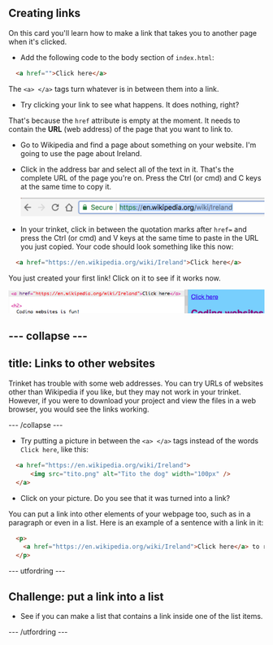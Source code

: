 ## Creating links

On this card you'll learn how to make a link that takes you to another page when it's clicked.

- Add the following code to the body section of `index.html`:

```html
  <a href="">Click here</a>
```

The `<a> </a>` tags turn whatever is in between them into a link.

- Try clicking your link to see what happens. It does nothing, right?

That's because the `href` attribute is empty at the moment. It needs to contain the **URL** (web address) of the page that you want to link to.

- Go to Wikipedia and find a page about something on your website. I'm going to use the page about Ireland.

- Click in the address bar and select all of the text in it. That's the complete URL of the page you're on. Press the <kdb>Ctrl</kdb> (or <kdb>cmd</kdb>) and <kdb>C</kdb> keys at the same time to copy it.
    
    ![URL in address bar](images/AddressBarURL.png)

- In your trinket, click in between the quotation marks after `href=` and press the <kdb>Ctrl</kdb> (or <kdb>cmd</kdb>) and <kdb>V</kdb> keys at the same time to paste in the URL you just copied. Your code should look something like this now:

```html
  <a href="https://en.wikipedia.org/wiki/Ireland">Click here</a>
```

You just created your first link! Click on it to see if it works now.

![Link tag](images/egLinkTagWithURL.png)

## \--- collapse \---

## title: Links to other websites

Trinket has trouble with some web addresses. You can try URLs of websites other than Wikipedia if you like, but they may not work in your trinket. However, if you were to download your project and view the files in a web browser, you would see the links working.

\--- /collapse \---

- Try putting a picture in between the `<a> </a>` tags instead of the words `Click here`, like this:

```html
  <a href="https://en.wikipedia.org/wiki/Ireland">
      <img src="tito.png" alt="Tito the dog" width="100px" />
  </a>
```

- Click on your picture. Do you see that it was turned into a link?

You can put a link into other elements of your webpage too, such as in a paragraph or even in a list. Here is an example of a sentence with a link in it:

```html
  <p>
    <a href="https://en.wikipedia.org/wiki/Ireland">Click here</a> to read the Wikipedia page!
  </p>
```

\--- utfordring \---

## Challenge: put a link into a list

- See if you can make a list that contains a link inside one of the list items.

\--- /utfordring \---